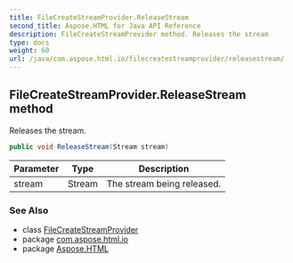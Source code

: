 ```yaml
---
title: FileCreateStreamProvider.ReleaseStream
second_title: Aspose.HTML for Java API Reference
description: FileCreateStreamProvider method. Releases the stream
type: docs
weight: 60
url: /java/com.aspose.html.io/filecreatestreamprovider/releasestream/
---
```

## FileCreateStreamProvider.ReleaseStream method

Releases the stream.

```java
public void ReleaseStream(Stream stream)
```

| Parameter | Type | Description |
| --- | --- | --- |
| stream | Stream | The stream being released. |

### See Also

* class [FileCreateStreamProvider](../)
* package [com.aspose.html.io](../../filecreatestreamprovider/)
* package [Aspose.HTML](../../../)
